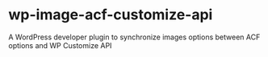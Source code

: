 # wp-image-acf-customize-api
A WordPress developer plugin to synchronize images options between ACF options and WP Customize API
